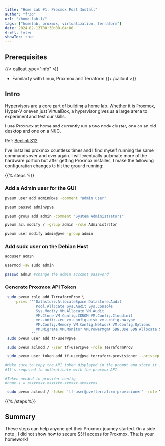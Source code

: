 ```yaml
---
title: "Home Lab #1: Proxmox Post Install"
author: "fr3d"
url: "/home-lab-1/"
tags: ["homelab, proxmox, virtualization, terraform"]
date: 2024-02-13T00:30:00-04:00
draft: false
showToc: true
---
```


## Prerequisites

{{< callout type="info" >}}

- Familarity with Linux, Proxmox and Terraform
  {{< /callout >}}

## Intro

Hypervisors are a core part of building a home lab. Whether it is Proxmox, Hyper-V or even just VirtualBox, a hypervisor gives us a large arena to experiment and test our skills.

I use Proxmox at home and currently run a two node cluster, one on an old desktop and one on a NUC.

Ref: [Beelink S12](https://www.amazon.com/dp/B0C89TQ1YF?psc=1&ref=ppx_yo2ov_dt_b_product_details)

I've installed proxmox countless times and I find myself running the same commands over and over again. I will eventually automate more of the hardware portion but after getting Proxmox installed, I make the following configuration changes to hit the ground running:

{{% steps %}}

### Add a Admin user for the GUI

```bash
pveum user add admin@pve -comment "admin user"

pveum passwd admin@pve

pveum group add admin -comment "System Administrators"

pveum acl modify / -group admin -role Administrator

pveum user modify admin@pve -group admin

```

### Add sudo user on the Debian Host

```bash
adduser admin

usermod -aG sudo admin

passwd admin #change the admin account password

```

### Generate Proxmox API Token

```bash
 sudo pveum role add TerraformProv \
    -privs '''Datastore.AllocateSpace Datastore.Audit
              Pool.Allocate Sys.Audit Sys.Console
              Sys.Modify VM.Allocate VM.Audit
              VM.Clone VM.Config.CDROM VM.Config.Cloudinit
              VM.Config.CPU VM.Config.Disk VM.Config.HWType
              VM.Config.Memory VM.Config.Network VM.Config.Options
              VM.Migrate VM.Monitor VM.PowerMgmt SDN.Use SDN.Allocate SDN.Audit
            '''
 sudo pveum user add tf-user@pve

 sudo pveum aclmod / -user tf-user@pve -role TerraformProv

 sudo pveum user token add tf-user@pve terraform-provisioner --privsep 0

#Make sure to copy the API token displayed in the prompt and store it in a secure place.
#It's required to authenticate with the proxmox API.

#Token needed in provider config
#home-1 = xxxxxxxx-xxxxxxx-xxxxxx-xxxxxxxx

 sudo pveum aclmod / -token 'tf-user@pve!terraform-provisioner' -role TerraformProv

```

{{% /steps %}}

## Summary

These steps can help anyone get their Proxmox journey started. On a side note , I did not show how to secure SSH access for Proxmox. That is your homework!
